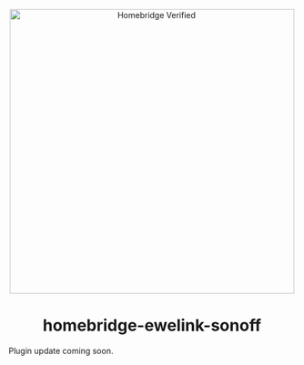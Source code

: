 <p align="center">
   <a href="https://github.com/homebridge/verified/blob/master/verified-plugins.json"><img alt="Homebridge Verified" src="https://user-images.githubusercontent.com/43026681/90361629-9af86200-e056-11ea-8553-4e4e5c4b5a54.png" width="500px"></a>
</p>
<span align="center">
  
# homebridge-ewelink-sonoff 

</span>

Plugin update coming soon.
